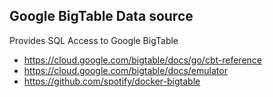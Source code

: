 
Google BigTable Data source
--------------------------------------

Provides SQL Access to Google BigTable

* https://cloud.google.com/bigtable/docs/go/cbt-reference
* https://cloud.google.com/bigtable/docs/emulator
* https://github.com/spotify/docker-bigtable

